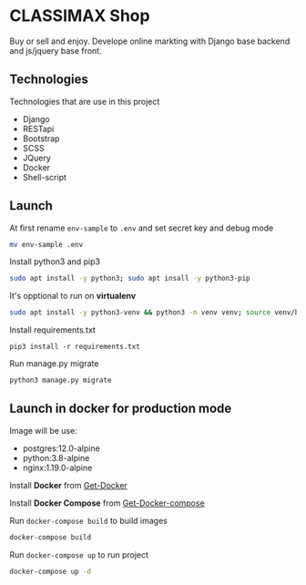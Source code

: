 # CLASSIMAX Shop

Buy or sell and enjoy. Develope online markting with Django base backend and js/jquery base front.

## Technologies

Technologies that are use in this project

* Django
* RESTapi
* Bootstrap
* SCSS
* JQuery
* Docker
* Shell-script

## Launch

At first rename `env-sample` to `.env` and set secret key and debug mode

```bash
mv env-sample .env
```

Install python3 and pip3

```bash
sudo apt install -y python3; sudo apt insall -y python3-pip
```

It's opptional to run on **virtualenv**

```bash
sudo apt install -y python3-venv && python3 -m venv venv; source venv/bin/activate
```

Install requirements.txt

```
pip3 install -r requirements.txt
```

Run manage.py migrate 

```bash
python3 manage.py migrate
```

## Launch in docker for production mode

Image will be use:

* postgres:12.0-alpine
* python:3.8-alpine
* nginx:1.19.0-alpine

Install **Docker** from [Get-Docker](https://docs.docker.com/get-docker/)

Install **Docker Compose** from [Get-Docker-compose](https://docs.docker.com/compose/install/)

Run `docker-compose build` to build images

```bash
docker-compose build
```

Run `docker-compose up` to run project 

```bash
docker-compose up -d
```
